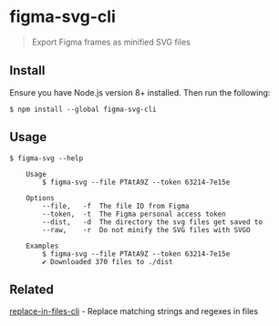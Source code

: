 # figma-svg-cli

> Export Figma frames as minified SVG files

## Install

Ensure you have Node.js version 8+ installed. Then run the following:

```
$ npm install --global figma-svg-cli
```

## Usage

```
$ figma-svg --help

	Usage
		$ figma-svg --file PTAtA9Z --token 63214-7e15e

	Options
		--file,   -f  The file ID from Figma
		--token,  -t  The Figma personal access token
		--dist,   -d  The directory the svg files get saved to
		--raw,    -r  Do not minify the SVG files with SVGO

	Examples
		$ figma-svg --file PTAtA9Z --token 63214-7e15e
		✔ Downloaded 370 files to ./dist
```

## Related

[replace-in-files-cli](https://github.com/sindresorhus/replace-in-files-cli) - Replace matching strings and regexes in files
